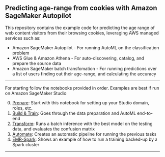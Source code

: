 ## Predicting age-range from cookies with Amazon SageMaker Autopilot

This repository contains the example code for predicting the age range of web content visitors from their browsing cookies, leveraging AWS managed services such as:
* Amazon SageMaker Autopilot - For running AutoML on the classification problem
* AWS Glue & Amazon Athena - For auto-discovering, catalog, and prepare the source data
* Amazon SageMaker batch transfomation - For running predictions over a list of users finding out their age-range, and calculating the accuracy

---

For starting follow the notebooks provided in order. Examples are best if run on Amazon SageMaker Studio

0. [Prepare](./0-prepare.ipynb): Start with this notebook for setting up your Studio domain, roles, etc.
1. [Build & Train](./1-build_train.ipynb): Goes through the data preparation and AutoML end-to-end 
2. [Transform](./2-transform.ipynb): Runs a batch inference with the best model on the testing data, and evaluates the confusion matrix
3. [Automate](./3-automate.ipynb): Creates an automatic pipeline for running the previous tasks
4. [EMR-Spark](./4-EMR-Spark.ipynb): Shows an example of how to run a training backed-up by a Spark cluster

---
